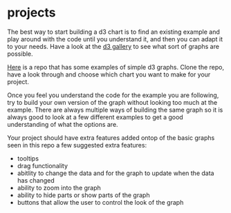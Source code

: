 # projects

The best way to start building a d3 chart is to find an existing example and play around with the code until you understand it, and then you can adapt it to your needs.
Have a look at the [d3 gallery](https://github.com/d3/d3/wiki/Gallery) to see what sort of graphs are possible. 

[Here](https://github.com/eadehemingway/d3-simple-charts) is a repo that has some examples of simple d3 graphs. 
Clone the repo, have a look through and choose which chart you want to make for your project. 

Once you feel you understand the code for the example you are following, try to build your own version of the graph without looking too much at the example. 
There are always multiple ways of building the same graph so it is always good to look at a few different examples to get a good understanding of what the options are.

Your project should have extra features added ontop of the basic graphs seen in this repo 
a few suggested extra features: 

- tooltips
- drag functionality 
- abitlity to change the data and for the graph to update when the data has changed
- ability to zoom into the graph 
- ability to hide parts or show parts of the graph
- buttons that allow the user to control the look of the graph
